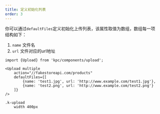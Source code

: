 ```yaml
---
title: 定义初始化列表
order: 3
---
```


你可以通过`defaultFiles`定义初始化上传列表，该属性取值为数组，数组每一项结构如下：
1. `name` 文件名
2. `url` 文件对应的url地址

```vdt
import {Upload} from 'kpc/components/upload';

<Upload multiple
    action="//fakestoreapi.com/products"
    defaultFiles={[
        {name: 'test1.jpg', url: 'http://www.example.com/test1.jpg'},
        {name: 'test2.png', url: 'http://www.example.com/test2.png'}
    ]}
/>
```

```styl
.k-upload
    width 400px
```
